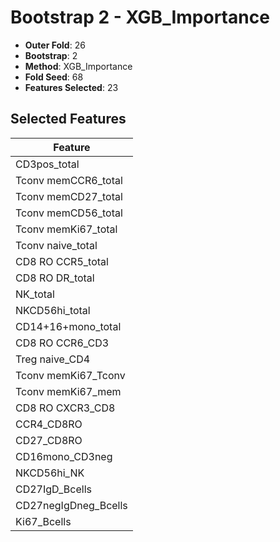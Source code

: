 # Bootstrap 2 - XGB_Importance

- **Outer Fold**: 26
- **Bootstrap**: 2
- **Method**: XGB_Importance
- **Fold Seed**: 68
- **Features Selected**: 23

## Selected Features

| Feature |
|---------|
| CD3pos_total |
| Tconv memCCR6_total |
| Tconv memCD27_total |
| Tconv memCD56_total |
| Tconv memKi67_total |
| Tconv naive_total |
| CD8 RO CCR5_total |
| CD8 RO DR_total |
| NK_total |
| NKCD56hi_total |
| CD14+16+mono_total |
| CD8 RO CCR6_CD3 |
| Treg naive_CD4 |
| Tconv memKi67_Tconv |
| Tconv memKi67_mem |
| CD8 RO CXCR3_CD8 |
| CCR4_CD8RO |
| CD27_CD8RO |
| CD16mono_CD3neg |
| NKCD56hi_NK |
| CD27IgD_Bcells |
| CD27negIgDneg_Bcells |
| Ki67_Bcells |
